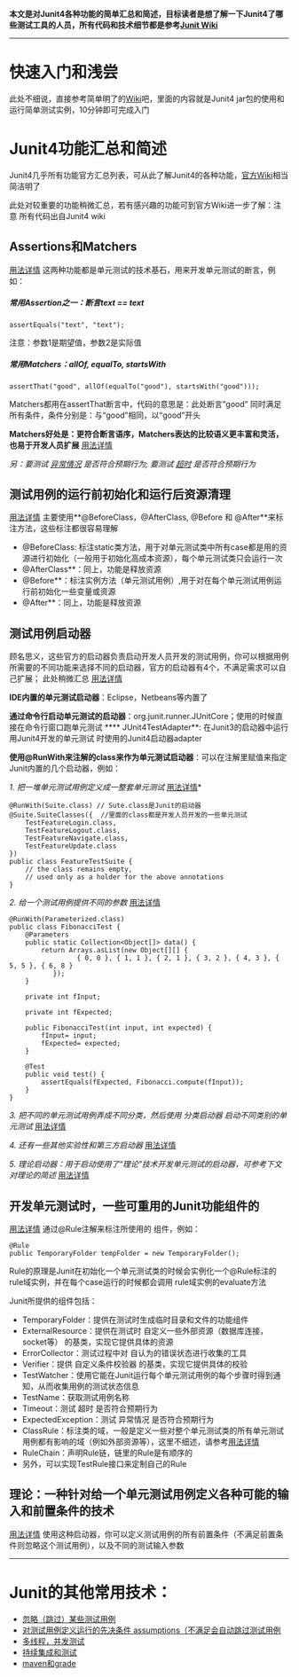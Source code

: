 **本文是对Junit4各种功能的简单汇总和简述，目标读者是想了解一下Junit4了哪些测试工具的人员，所有代码和技术细节都是参考[Junit Wiki](https://github.com/junit-team/junit4/wiki#junit-usage-and-idioms)**

***

# 快速入门和浅尝
此处不细说，直接参考简单明了的[Wiki](https://github.com/junit-team/junit4/wiki/Getting-started)吧，里面的内容就是Junit4 jar包的使用和运行简单测试实例，10分钟即可完成入门


# Junit4功能汇总和简述
Junit4几乎所有功能官方汇总列表，可从此了解Junit4的各种功能，[官方Wiki](https://github.com/junit-team/junit4/wiki)相当简洁明了

此处对较重要的功能稍微汇总，若有感兴趣的功能可到官方Wiki进一步了解：注意 所有代码出自Junit4 wiki

## Assertions和Matchers
[用法详情](https://github.com/junit-team/junit4/wiki/Assertions)
这两种功能都是单元测试的技术基石，用来开发单元测试的断言，例如：

##### 常用Assertion之一：断言text == text
`assertEquals("text", "text");`

注意：参数1是期望值，参数2是实际值

##### 常用Matchers：allOf, equalTo, startsWith
`assertThat("good", allOf(equalTo("good"), startsWith("good"))); `

Matchers都用在assertThat断言中，代码的意思是：此处断言”good” 同时满足所有条件，条件分别是：与“good”相同，以“good”开头

**Matchers好处是：更符合断言语序，Matchers表达的比较语义更丰富和灵活，也易于开发人员扩展**
[用法详情](https://github.com/junit-team/junit4/wiki/Matchers-and-assertthat)

*另：要测试 [异常情况](https://github.com/junit-team/junit4/wiki/Exception-testing) 是否符合预期行为;
要测试 [超时](https://github.com/junit-team/junit4/wiki/Timeout-for-tests) 是否符合预期行为*


## 测试用例的运行前初始化和运行后资源清理
[用法详情](https://github.com/junit-team/junit4/wiki/Test-fixtures)
主要使用**@BeforeClass，@AfterClass, @Before 和 @After**来标注方法，这些标注都很容易理解

* @BeforeClass: 标注static类方法，用于对单元测试类中所有case都是用的资源进行初始化（一般用于初始化高成本资源），每个单元测试类只会运行一次
* @AfterClass**：同上，功能是释放资源
* @Before**：标注实例方法（单元测试用例）,用于对在每个单元测试用例运行前初始化一些变量或资源
* @After**：同上，功能是释放资源

## 测试用例启动器
顾名思义，这些官方的启动器负责启动开发人员开发的测试用例，你可以根据用例所需要的不同功能来选择不同的启动器，官方的启动器有4个，不满足需求可以自己扩展；
此处稍微汇总
[用法详情](https://github.com/junit-team/junit4/wiki/Test-runners)


**IDE内置的单元测试启动器**：Eclipse，Netbeans等内置了

**通过命令行启动单元测试的启动器**：org.junit.runner.JUnitCore；使用的时候直接在命令行窗口跑单元测试
**** JUnit4TestAdapter**: 在Junit3的启动器中运行 用Junit4开发的单元测试 时使用的Junit4启动器adapter

**使用@RunWith来注解的class来作为单元测试启动器**：可以在注解里赋值来指定Junit内置的几个启动器，例如：

*1. 把一堆单元测试用例定义成一整套单元测试* [用法详情](https://github.com/junit-team/junit4/wiki/Aggregating-tests-in-suites)*
	
	@RunWith(Suite.class) // Sute.class是Junit的启动器
	@Suite.SuiteClasses({  //里面的class都是开发人员开发的一些单元测试
		TestFeatureLogin.class,
		TestFeatureLogout.class,
		TestFeatureNavigate.class,
		TestFeatureUpdate.class
	})
	public class FeatureTestSuite {
		// the class remains empty,
		// used only as a holder for the above annotations
	}
	
*2. 给一个测试用例提供不同的参数* [用法详情](https://github.com/junit-team/junit4/wiki/Parameterized-tests)

	@RunWith(Parameterized.class)
	public class FibonacciTest {
	    @Parameters
	    public static Collection<Object[]> data() {
	        return Arrays.asList(new Object[][] {     
	                 { 0, 0 }, { 1, 1 }, { 2, 1 }, { 3, 2 }, { 4, 3 }, { 5, 5 }, { 6, 8 }  
	           });
	    }

	    private int fInput;

	    private int fExpected;

	    public FibonacciTest(int input, int expected) {
	        fInput= input;
	        fExpected= expected;
	    }

	    @Test
	    public void test() {
	        assertEquals(fExpected, Fibonacci.compute(fInput));
	    }
	}

*3. 把不同的单元测试用例弄成不同分类，然后使用 分类启动器 启动不同类别的单元测试* [用法详情](https://github.com/junit-team/junit4/wiki/Categories)

*4. 还有一些其他实验性和第三方启动器* [用法详情](https://github.com/junit-team/junit4/wiki/Test-runners#experimental-runners)

*5. 理论启动器：用于启动使用了“理论”技术开发单元测试的启动器，可参考下文对理论的简述* [用法详情](https://github.com/junit-team/junit4/wiki/Theories)

## 开发单元测试时，一些可重用的Junit功能组件的
[用法详情](https://github.com/junit-team/junit4/wiki/Rules)
通过@Rule注解来标注所使用的 组件，例如：

	@Rule
	public TemporaryFolder tempFolder = new TemporaryFolder();
	
Rule的原理是Junit在初始化一个单元测试类的时候会实例化一个@Rule标注的 rule域实例，并在每个case运行的时候都会调用 rule域实例的evaluate方法

Junit所提供的组件包括：

* TemporaryFolder：提供在测试时生成临时目录和文件的功能组件
* ExternalResource：提供在测试时 自定义一些外部资源（数据库连接，socket等） 的基类，实现它提供具体的资源
* ErrorCollector：测试过程中对 自认为的错误状态进行收集的工具
* Verifier：提供 自定义条件校验器 的基类，实现它提供具体的校验
* TestWatcher：使用它能在Junit运行每个单元测试用例的每个步骤时得到通知，从而收集用例的测试状态信息
* TestName：获取测试用例名称
* Timeout：测试 超时 是否符合预期行为
* ExpectedException：测试 异常情况 是否符合预期行为
* ClassRule：标注类的域，一般是定义一些对整个单元测试类的所有单元测试用例都有影响的域（例如外部资源等），这里不细述，请参考[用法详情](https://github.com/junit-team/junit4/wiki/Rules)
* RuleChain：声明Rule链，链里的Rule是有顺序的
* 另外，可以实现TestRule接口来定制自己的Rule

## 理论：一种针对给一个单元测试用例定义各种可能的输入和前置条件的技术
[用法详情](https://github.com/junit-team/junit4/wiki/Theories)
使用这种启动器，你可以定义测试用例的所有前置条件（不满足前置条件则忽略这个测试用例），以及不同的测试输入参数

***

# Junit的其他常用技术：
* [忽略（跳过）某些测试用例](https://github.com/junit-team/junit4/wiki/Ignoring-tests)
* [对测试用例定义运行的先决条件 assumptions（不满足会自动跳过测试用例](https://github.com/junit-team/junit4/wiki/Assumptions-with-assume)
* [多线程，并发测试](https://github.com/junit-team/junit4/wiki/Multithreaded-code-and-concurrency)
* [持续集成和测试](https://github.com/junit-team/junit4/wiki/Continuous-testing)
* [maven和grade](https://github.com/junit-team/junit4/wiki#junit-usage-and-idioms)


